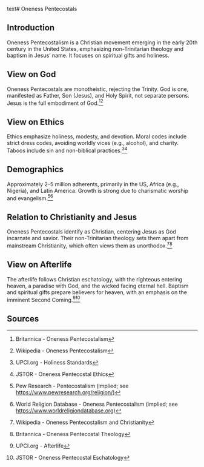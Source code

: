 text# Oneness Pentecostals
## Introduction
Oneness Pentecostalism is a Christian movement emerging in the early 20th century in the United States, emphasizing non-Trinitarian theology and baptism in Jesus’ name. It focuses on spiritual gifts and holiness.
## View on God
Oneness Pentecostals are monotheistic, rejecting the Trinity. God is one, manifested as Father, Son (Jesus), and Holy Spirit, not separate persons. Jesus is the full embodiment of God.[^31][^32]
## View on Ethics
Ethics emphasize holiness, modesty, and devotion. Moral codes include strict dress codes, avoiding worldly vices (e.g., alcohol), and charity. Taboos include sin and non-biblical practices.[^33][^34]
## Demographics
Approximately 2–5 million adherents, primarily in the US, Africa (e.g., Nigeria), and Latin America. Growth is strong due to charismatic worship and evangelism.[^35][^36]
## Relation to Christianity and Jesus
Oneness Pentecostals identify as Christian, centering Jesus as God incarnate and savior. Their non-Trinitarian theology sets them apart from mainstream Christianity, which often views them as unorthodox.[^37][^38]
## View on Afterlife
The afterlife follows Christian eschatology, with the righteous entering heaven, a paradise with God, and the wicked facing eternal hell. Baptism and spiritual gifts prepare believers for heaven, with an emphasis on the imminent Second Coming.[^39][^40]
## Sources
[^31]: Britannica - Oneness Pentecostalism[](https://www.britannica.com/topic/Oneness-Pentecostalism)
[^32]: Wikipedia - Oneness Pentecostalism[](https://en.wikipedia.org/wiki/Oneness_Pentecostalism)
[^33]: UPCI.org - Holiness Standards[](https://www.upci.org/holiness)
[^34]: JSTOR - Oneness Pentecostal Ethics[](https://www.jstor.org/stable/3260555)
[^35]: Pew Research - Pentecostalism (implied; see https://www.pewresearch.org/religion/)
[^36]: World Religion Database - Oneness Pentecostalism (implied; see https://www.worldreligiondatabase.org)
[^37]: Wikipedia - Oneness Pentecostalism and Christianity[](https://en.wikipedia.org/wiki/Oneness_Pentecostalism#Christianity)
[^38]: Britannica - Oneness Pentecostal Theology[](https://www.britannica.com/topic/Oneness-Pentecostalism)
[^39]: UPCI.org - Afterlife[](https://www.upci.org/beliefs/afterlife)
[^40]: JSTOR - Oneness Pentecostal Eschatology[](https://www.jstor.org/stable/3260556)
